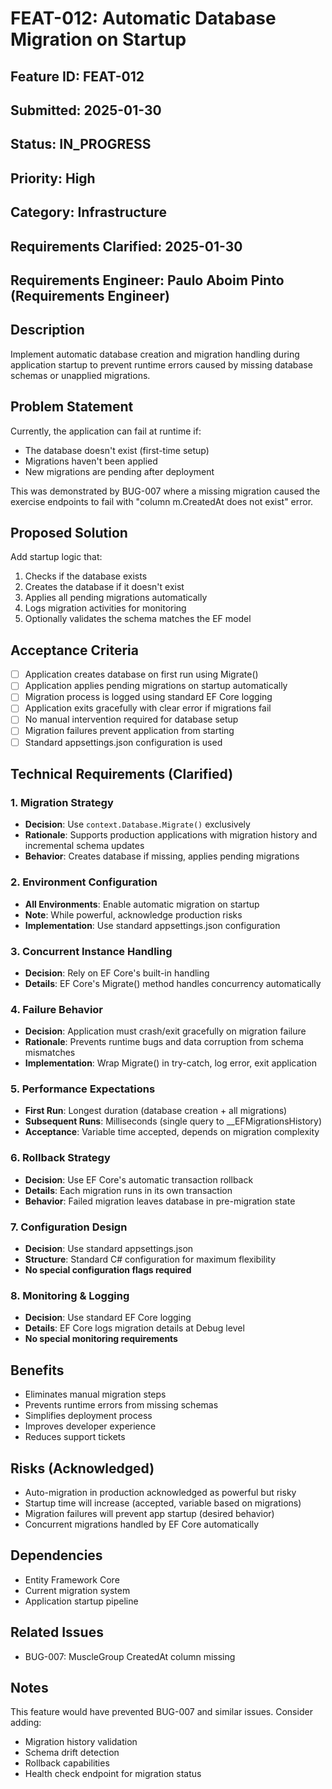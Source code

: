 # FEAT-012: Automatic Database Migration on Startup

## Feature ID: FEAT-012
## Submitted: 2025-01-30
## Status: IN_PROGRESS
## Priority: High
## Category: Infrastructure
## Requirements Clarified: 2025-01-30
## Requirements Engineer: Paulo Aboim Pinto (Requirements Engineer)

## Description
Implement automatic database creation and migration handling during application startup to prevent runtime errors caused by missing database schemas or unapplied migrations.

## Problem Statement
Currently, the application can fail at runtime if:
- The database doesn't exist (first-time setup)
- Migrations haven't been applied
- New migrations are pending after deployment

This was demonstrated by BUG-007 where a missing migration caused the exercise endpoints to fail with "column m.CreatedAt does not exist" error.

## Proposed Solution
Add startup logic that:
1. Checks if the database exists
2. Creates the database if it doesn't exist
3. Applies all pending migrations automatically
4. Logs migration activities for monitoring
5. Optionally validates the schema matches the EF model

## Acceptance Criteria
- [ ] Application creates database on first run using Migrate()
- [ ] Application applies pending migrations on startup automatically
- [ ] Migration process is logged using standard EF Core logging
- [ ] Application exits gracefully with clear error if migrations fail
- [ ] No manual intervention required for database setup
- [ ] Migration failures prevent application from starting
- [ ] Standard appsettings.json configuration is used

## Technical Requirements (Clarified)

### 1. Migration Strategy
- **Decision**: Use `context.Database.Migrate()` exclusively
- **Rationale**: Supports production applications with migration history and incremental schema updates
- **Behavior**: Creates database if missing, applies pending migrations

### 2. Environment Configuration
- **All Environments**: Enable automatic migration on startup
- **Note**: While powerful, acknowledge production risks
- **Implementation**: Use standard appsettings.json configuration

### 3. Concurrent Instance Handling
- **Decision**: Rely on EF Core's built-in handling
- **Details**: EF Core's Migrate() method handles concurrency automatically

### 4. Failure Behavior
- **Decision**: Application must crash/exit gracefully on migration failure
- **Rationale**: Prevents runtime bugs and data corruption from schema mismatches
- **Implementation**: Wrap Migrate() in try-catch, log error, exit application

### 5. Performance Expectations
- **First Run**: Longest duration (database creation + all migrations)
- **Subsequent Runs**: Milliseconds (single query to __EFMigrationsHistory)
- **Acceptance**: Variable time accepted, depends on migration complexity

### 6. Rollback Strategy
- **Decision**: Use EF Core's automatic transaction rollback
- **Details**: Each migration runs in its own transaction
- **Behavior**: Failed migration leaves database in pre-migration state

### 7. Configuration Design
- **Decision**: Use standard appsettings.json
- **Structure**: Standard C# configuration for maximum flexibility
- **No special configuration flags required**

### 8. Monitoring & Logging
- **Decision**: Use standard EF Core logging
- **Details**: EF Core logs migration details at Debug level
- **No special monitoring requirements**

## Benefits
- Eliminates manual migration steps
- Prevents runtime errors from missing schemas
- Simplifies deployment process
- Improves developer experience
- Reduces support tickets

## Risks (Acknowledged)
- Auto-migration in production acknowledged as powerful but risky
- Startup time will increase (accepted, variable based on migrations)
- Migration failures will prevent app startup (desired behavior)
- Concurrent migrations handled by EF Core automatically

## Dependencies
- Entity Framework Core
- Current migration system
- Application startup pipeline

## Related Issues
- BUG-007: MuscleGroup CreatedAt column missing

## Notes
This feature would have prevented BUG-007 and similar issues. Consider adding:
- Migration history validation
- Schema drift detection
- Rollback capabilities
- Health check endpoint for migration status
